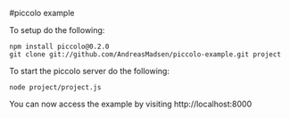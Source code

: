 #piccolo example

To setup do the following:

```shell
npm install piccolo@0.2.0
git clone git://github.com/AndreasMadsen/piccolo-example.git project
```

To start the piccolo server do the following:

```shell
node project/project.js
```

You can now access the example by visiting http://localhost:8000

